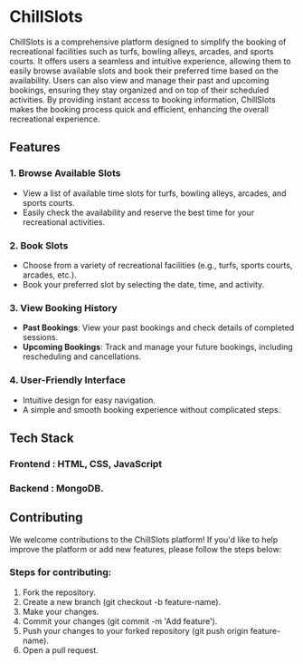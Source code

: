# ChillSlots

ChillSlots is a comprehensive platform designed to simplify the booking of recreational facilities such as turfs, bowling alleys, arcades, and sports courts. It offers users a seamless and intuitive experience, allowing them to easily browse available slots and book their preferred time based on the availability. Users can also view and manage their past and upcoming bookings, ensuring they stay organized and on top of their scheduled activities. By providing instant access to booking information, ChillSlots makes the booking process quick and efficient, enhancing the overall recreational experience.

## Features

### 1. **Browse Available Slots**  
- View a list of available time slots for turfs, bowling alleys, arcades, and sports courts.  
- Easily check the availability and reserve the best time for your recreational activities.

### 2. **Book Slots**  
- Choose from a variety of recreational facilities (e.g., turfs, sports courts, arcades, etc.).  
- Book your preferred slot by selecting the date, time, and activity.

### 3. **View Booking History**  
- **Past Bookings**: View your past bookings and check details of completed sessions.  
- **Upcoming Bookings**: Track and manage your future bookings, including rescheduling and cancellations.

### 4. **User-Friendly Interface**  
- Intuitive design for easy navigation.  
- A simple and smooth booking experience without complicated steps.

## Tech Stack

### **Frontend**  : **HTML**, **CSS**, **JavaScript**

### **Backend**  : **MongoDB.**

## Contributing

We welcome contributions to the ChillSlots platform! If you'd like to help improve the platform or add new features, please follow the steps below:

### Steps for contributing:
1. Fork the repository.
2. Create a new branch (git checkout -b feature-name).
3. Make your changes.
4. Commit your changes (git commit -m 'Add feature').
5. Push your changes to your forked repository (git push origin feature-name).
6. Open a pull request.
